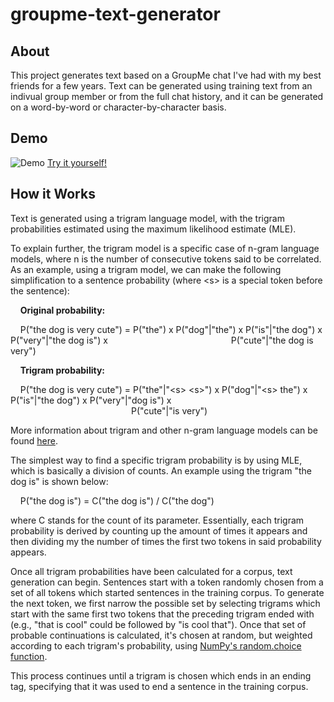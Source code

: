 # groupme-text-generator

## About
This project generates text based on a GroupMe chat I've had with my best friends for a few years. Text can be generated using training text from an indivual group member or from the full chat history, and it can be generated on a word-by-word or character-by-character basis.

## Demo
![Demo](https://cloud.githubusercontent.com/assets/8710772/25749212/b96bb92c-317b-11e7-8e36-42045cca474b.gif)
[Try it yourself!](http://groupme-text-generator.herokuapp.com/)

## How it Works
Text is generated using a trigram language model, with the trigram probabilities estimated using the maximum likelihood estimate (MLE).

To explain further, the trigram model is a specific case of n-gram language models, where n is the number of consecutive tokens said to be correlated. As an example, using a trigram model, we can make the following simplification to a sentence probability (where &lt;s&gt; is a special token before the sentence):

&nbsp;&nbsp;&nbsp;&nbsp;**Original probability:**

&nbsp;&nbsp;&nbsp;&nbsp;P("the dog is very cute") = P("the") x P("dog"|"the") x P("is"|"the dog") x P("very"|"the dog is") x
&nbsp;&nbsp;&nbsp;&nbsp;&nbsp;&nbsp;&nbsp;&nbsp;&nbsp;&nbsp;&nbsp;&nbsp;&nbsp;&nbsp;&nbsp;&nbsp;&nbsp;&nbsp;&nbsp;&nbsp;&nbsp;&nbsp;&nbsp;&nbsp;&nbsp;&nbsp;&nbsp;&nbsp;&nbsp;&nbsp;&nbsp;&nbsp;&nbsp;&nbsp;&nbsp;&nbsp;&nbsp;&nbsp;&nbsp;&nbsp;&nbsp;&nbsp;&nbsp;&nbsp;&nbsp;&nbsp;&nbsp;&nbsp;&nbsp;P("cute"|"the dog is very")

&nbsp;&nbsp;&nbsp;&nbsp;**Trigram probability:**

&nbsp;&nbsp;&nbsp;&nbsp;P("the dog is very cute") = P("the"|"&lt;s&gt; &lt;s&gt;") x P("dog"|"&lt;s&gt; the") x P("is"|"the dog") x P("very"|"dog is") x &nbsp;&nbsp;&nbsp;&nbsp;&nbsp;&nbsp;&nbsp;&nbsp;&nbsp;&nbsp;&nbsp;&nbsp;&nbsp;&nbsp;&nbsp;&nbsp;&nbsp;&nbsp;&nbsp;&nbsp;&nbsp;&nbsp;&nbsp;&nbsp;&nbsp;&nbsp;&nbsp;&nbsp;&nbsp;&nbsp;&nbsp;&nbsp;&nbsp;&nbsp;&nbsp;&nbsp;&nbsp;&nbsp;&nbsp;&nbsp;&nbsp;&nbsp;&nbsp;&nbsp;&nbsp;&nbsp;&nbsp;&nbsp;&nbsp;P("cute"|"is very")

More information about trigram and other n-gram language models can be found [here](https://en.wikipedia.org/wiki/N-gram).

The simplest way to find a specific trigram probability is by using MLE, which is basically a division of counts. An example using the trigram "the dog is" is shown below:

&nbsp;&nbsp;&nbsp;&nbsp;P("the dog is") = C("the dog is") / C("the dog")

where C stands for the count of its parameter. Essentially, each trigram probability is derived by counting up the amount of times it appears and then dividing my the number of times the first two tokens in said probability appears.

Once all trigram probabilities have been calculated for a corpus, text generation can begin. Sentences start with a token randomly chosen from a set of all tokens which started sentences in the training corpus. To generate the next token, we first narrow the possible set by selecting trigrams which start with the same first two tokens that the preceding trigram ended with (e.g., "that is cool" could be followed by "is cool that"). Once that set of probable continuations is calculated, it's chosen at random, but weighted according to each trigram's probability, using [NumPy's random.choice function](https://docs.scipy.org/doc/numpy/reference/generated/numpy.random.choice.html).

This process continues until a trigram is chosen which ends in an ending tag, specifying that it was used to end a sentence in the training corpus.
